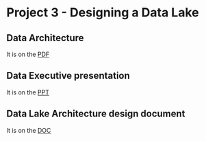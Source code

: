 # Project 3 -  Designing a Data Lake

## Data Architecture 
It is on the [PDF](DataLakeSolutionArchitectureDiagram.pdf)

## Data Executive presentation 
It is on the [PPT](DataLakeExecutivePresentation.pptx)

## Data Lake Architecture design document
It is on the [DOC](DataLakeArchitectureDesign.docx)

